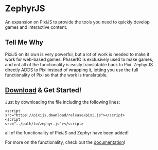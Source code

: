 <h1>ZephyrJS</h1>

<p>An expansion on PixiJS to provide the tools you need to quickly develop games and interactive content.</p>

<h2>Tell Me Why</h2>

<p>PixiJS on its own is very powerful, but a lot of work is needed to make it work for web-based games. PhaserIO is exclusively used to make games, and not all of the functionality is easily translatable back to Pixi. ZephyrJS directly ADDS to Pixi instead of wrapping it, letting you use the full functionality of Pixi so that the work is translatable.</p>

<h2><a href="https://raw.githubusercontent.com/OttCS/ZephyrJS/main/dev/zepyhr.js">Download</a> & Get Started!</h2>

<p>Just by downloading the file including the following lines:</p>

<code>&lt;script src="https&#58;//pixijs.download/release/pixi.js"&gt;&lt;/script&gt;</code>
<br/>
<code>&lt;script src="../path/to/zephyr.js"&gt;&lt;/script&gt;</code>

<p>all of the functionality of PixiJS and Zephyr have been added!</p>

For more on the functionality, check out the [documentation](https://github.com/OttCS/ZephyrJS/blob/main/dev/notes/documentation.md)!
